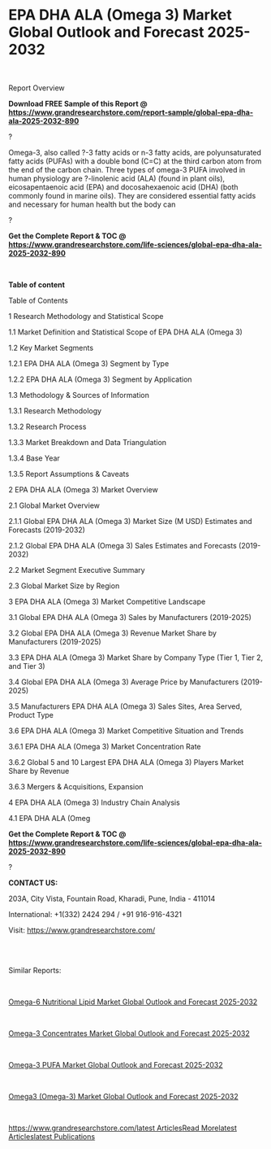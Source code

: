 <h1>EPA DHA ALA (Omega 3) Market Global Outlook and Forecast 2025-2032</h1><br/><p>Report Overview</p>
 
 
 
 <div><b>Download FREE Sample of this Report @ <a href="https://www.grandresearchstore.com/report-sample/global-epa-dha-ala-2025-2032-890">https://www.grandresearchstore.com/report-sample/global-epa-dha-ala-2025-2032-890</a></b></div>
 
 
 
 <p>? </p>
 
 
 
 <p>Omega-3, also called ?-3 fatty acids or n-3 fatty acids, are polyunsaturated fatty acids (PUFAs) with a double bond (C=C) at the third carbon atom from the end of the carbon chain. Three types of omega-3 PUFA involved in human physiology are ?-linolenic acid (ALA) (found in plant oils), eicosapentaenoic acid (EPA) and docosahexaenoic acid (DHA) (both commonly found in marine oils). They are considered essential fatty acids and necessary for human health but the body can</p>
 
 
 
 <p>? </p>
 
 
 
 <div><b>Get the Complete Report & TOC @ <a href="https://www.grandresearchstore.com/life-sciences/global-epa-dha-ala-2025-2032-890">https://www.grandresearchstore.com/life-sciences/global-epa-dha-ala-2025-2032-890</a></b></div>
 
 
 
 <p><br />
 
 <b>Table of content</b></p>
 
 
 
 <p>Table of Contents<br />
 
 1 Research Methodology and Statistical Scope<br />
 
 1.1 Market Definition and Statistical Scope of EPA DHA ALA (Omega 3)<br />
 
 1.2 Key Market Segments<br />
 
 1.2.1 EPA DHA ALA (Omega 3) Segment by Type<br />
 
 1.2.2 EPA DHA ALA (Omega 3) Segment by Application<br />
 
 1.3 Methodology & Sources of Information<br />
 
 1.3.1 Research Methodology<br />
 
 1.3.2 Research Process<br />
 
 1.3.3 Market Breakdown and Data Triangulation<br />
 
 1.3.4 Base Year<br />
 
 1.3.5 Report Assumptions & Caveats<br />
 
 2 EPA DHA ALA (Omega 3) Market Overview<br />
 
 2.1 Global Market Overview<br />
 
 2.1.1 Global EPA DHA ALA (Omega 3) Market Size (M USD) Estimates and Forecasts (2019-2032)<br />
 
 2.1.2 Global EPA DHA ALA (Omega 3) Sales Estimates and Forecasts (2019-2032)<br />
 
 2.2 Market Segment Executive Summary<br />
 
 2.3 Global Market Size by Region<br />
 
 3 EPA DHA ALA (Omega 3) Market Competitive Landscape<br />
 
 3.1 Global EPA DHA ALA (Omega 3) Sales by Manufacturers (2019-2025)<br />
 
 3.2 Global EPA DHA ALA (Omega 3) Revenue Market Share by Manufacturers (2019-2025)<br />
 
 3.3 EPA DHA ALA (Omega 3) Market Share by Company Type (Tier 1, Tier 2, and Tier 3)<br />
 
 3.4 Global EPA DHA ALA (Omega 3) Average Price by Manufacturers (2019-2025)<br />
 
 3.5 Manufacturers EPA DHA ALA (Omega 3) Sales Sites, Area Served, Product Type<br />
 
 3.6 EPA DHA ALA (Omega 3) Market Competitive Situation and Trends<br />
 
 3.6.1 EPA DHA ALA (Omega 3) Market Concentration Rate<br />
 
 3.6.2 Global 5 and 10 Largest EPA DHA ALA (Omega 3) Players Market Share by Revenue<br />
 
 3.6.3 Mergers & Acquisitions, Expansion<br />
 
 4 EPA DHA ALA (Omega 3) Industry Chain Analysis<br />
 
 4.1 EPA DHA ALA (Omeg</p>
 
 
 
 <div><b>Get the Complete Report & TOC @ <a href="https://www.grandresearchstore.com/life-sciences/global-epa-dha-ala-2025-2032-890">https://www.grandresearchstore.com/life-sciences/global-epa-dha-ala-2025-2032-890</a></b></div>
 
 
 
 <p>? </p>
 
 
 
 <p><b>CONTACT US:</b><br />
 
 203A, City Vista, Fountain Road, Kharadi, Pune, India - 411014<br />
 
 International: +1(332) 2424 294 / +91 916-916-4321<br />
 
 Visit: <a href="https://www.grandresearchstore.com/">https://www.grandresearchstore.com/</a><br />
 
 <br />
 
 <br />
 
 Similar Reports:<br />
 
 <br />
 
 <a href="https://www.grandresearchstore.com/food-and-beverages/global-omega-nutritional-lipid-2025-2032-278">Omega-6 Nutritional Lipid Market Global Outlook and Forecast 2025-2032</a><br />
 
 <br />
 
 <a href="https://www.grandresearchstore.com/life-sciences/global-omega-concentrates-2025-2032-962">Omega-3 Concentrates Market Global Outlook and Forecast 2025-2032</a><br />
 
 <br />
 
 <a href="https://www.grandresearchstore.com/life-sciences/global-omega-pufa-2025-2032-318">Omega-3 PUFA Market Global Outlook and Forecast 2025-2032</a><br />
 
 <br />
 
 <a href="https://www.grandresearchstore.com/life-sciences/global-omega-2025-2032-158">Omega3 (Omega-3) Market Global Outlook and Forecast 2025-2032</a><br />
 
 <br />
 
 <a href="https://gyeongbokgung.com">https://www.grandresearchstore.com/</a><a href="https://hallyeomaritime.com">latest Articles</a><a href="https://jingwansa.com">Read More</a><a href="https://nguoiviet.jp/">latest Articles</a><a href="https://www.intelmarketresearch.com/">latest Publications</a></p>